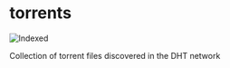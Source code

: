 torrents 
========
![Indexed](https://img.shields.io/badge/indexed-90308-blue)

Collection of torrent files discovered in the DHT network
